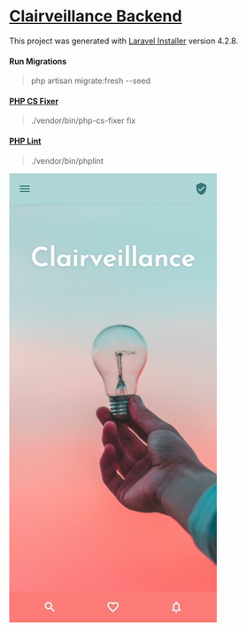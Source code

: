 # [Clairveillance Backend](https://github.com/Clairveillance/clairveillance-backend)

This project was generated with [Laravel Installer](https://github.com/laravel/installer) version 4.2.8.

#### Run Migrations

> php artisan migrate:fresh --seed

#### [PHP CS Fixer](https://github.com/eduarguz/shift-php-cs)

> ./vendor/bin/php-cs-fixer fix

#### [PHP Lint](https://github.com/overtrue/phplint)

> ./vendor/bin/phplint

![Clairveillance Homepage](clairveillance_screenshot_homepage.jpeg "Clairveillance Homepage")
